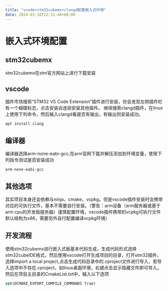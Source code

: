 ```yaml
---
title: "vcode+stm32cubemx+clangd配置嵌入式环境"
date: 2024-03-16T22:31:48+08:00
---
```


# 嵌入式环境配置
## stm32cubemx
stm32cubemx在stm官方网站上进行下载安装
## vscode
插件市场搜索“STM32 VS Code Extension”插件进行安装，你会发现左侧插件栏有一个蝴蝶标志，点击安装会连锁安装其他插件。
继续搜索clangd插件，在linux上使用下列命令，然后输入clangd看是否有输出，有输出则安装成功。
```shell
apt install clang
```
## 编译器
编译器选择arm-none-eabi-gcc,在arm官网下载并解压添加到环境变量，使用下列指令测试是否安装成功
```shell
arm-none-eabi-gcc
```
## 其他选项
其实项目本身还会依赖与ninja，cmake，vcpkg。但是vscode插件安装时会携带对应的可执行文件，基本不需要自行安装。（警告：arm设备（arm服务器或基于arm cpu的开发板服务器）谨慎配置环境，vscode插件携带的vcpkg可执行文件默认结构为x86，需要另外自行配置编译vcpkg环境）

## 开发流程
使用stm32cubemx进行嵌入式板基本代码生成，生成代码形式选择stm32cubeIDE格式，然后使用vscode打开生成项目的目录，打开stm32插件，选择import a local project,点击生成代码目录中的.cproject文件进行导入，若导入选项中不存在.cproject，如linux桌面环境，右键点击显示隐藏文件即可导入。然后在项目主目录的CmakeList.txt中，输入以下选项
```cmake
set(DCMAKE_EXPORT_COMPILE_COMMANDS True)